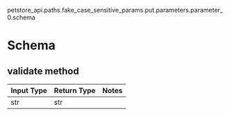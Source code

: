 petstore_api.paths.fake_case_sensitive_params.put.parameters.parameter_0.schema
# Schema

## validate method
Input Type | Return Type | Notes
------------ | ------------- | -------------
str | str |

